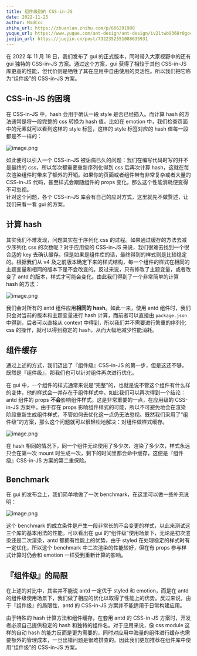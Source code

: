 ```yaml
---
title: 组件级别的 CSS-in-JS
date: 2022-11-25
author: MadCcc
zhihu_url: https://zhuanlan.zhihu.com/p/606291980
yuque_url: https://www.yuque.com/ant-design/ant-design/iv21twb9368r0goc
juejin_url: https://juejin.cn/post/7322352551088635931
---
```


在 2022 年 11 月 18 日，我们发布了 gui 的正式版本，同时带入大家视野中的还有 gui 独特的 CSS-in-JS 方案。通过这个方案，gui 获得了相较于其他 CSS-in-JS 库更高的性能，但代价则是牺牲了其在应用中自由使用的灵活性。所以我们把它称为“组件级”的 CSS-in-JS 方案。

## CSS-in-JS 的困境

在 CSS-in-JS 中，hash 会用于确认一段 style 是否已经插入。而计算 hash 的方法通常是将一段完整的 css 转换为 hash 值。比如在 emotion 中，我们检查页面中的元素就可以看到这样的 style 标签，这样的 style 标签对应的 hash 值每一段都是不一样的：

![image.png](https://mdn.alipayobjects.com/huamei_7uahnr/afts/img/A*X5tDQ5VIpcoAAAAAAAAAAAAADrJ8AQ/original)

如此便可以引入一个 CSS-in-JS 被诟病已久的问题：我们在编写代码时写的并不是最终的 css，所以每次都需要重新序列化得到 css 后再次计算 hash，这就在每次渲染组件时带来了额外的开销。如果你的页面或者组件带有非常复杂或者大量的 CSS-in-JS 代码，甚至样式会跟随组件的 props 变化，那么这个性能消耗便变得不可忽视。<br />针对这个问题，各个 CSS-in-JS 库会有自己的应对方式，这里就先不做赘述，让我们来看一看 gui 的方案。

## 计算 hash

其实我们不难发现，问题其实在于序列化 css 的过程。如果通过缓存的方法去减少序列化 css 的次数呢？对于应用级的 CSS-in-JS 来说，我们很难去找到一个很合适的 key 去确认缓存。但是如果是组件库的话，最终得到的样式则是比较稳定的。根据我们从 v4 及之前版本确定下来的样式结构，每一个组件的样式在相同的主题变量和相同的版本下是不会改变的。反过来说，只有修改了主题变量，或者改变了 antd 的版本，样式才可能会变化。由此我们得到了一个非常简单的计算 hash 的方法：

![image.png](https://mdn.alipayobjects.com/huamei_7uahnr/afts/img/A*XuVYRJ_27Q0AAAAAAAAAAAAADrJ8AQ/original)

我们会对所有的 antd 组件应用**相同的** **hash**。如此一来，使用 antd 组件时，我们只会对当前的版本和主题变量进行 hash 计算，而前者可以直接由 `package.json`中得到，后者可以直接从 context 中得到，所以我们并不需要进行繁重的序列化 css 的操作，就可以得到稳定的 hash，从而大幅地减少性能消耗。

## 组件缓存

通过上述的方式，我们迈出了『组件级』CSS-in-JS 的第一步，但是这还不够。既然是『组件级』，那我们也可以针对组件再次进行优化。

在 gui 中，一个组件的样式通常来说是“完整”的，也就是说不管这个组件有什么样的变体，他的样式会一并存在于组件样式中。如此我们可以再次得到一个结论：antd 组件的 props **不会**影响组件样式。这是非常重要的一点，在应用级的 CSS-in-JS 方案中，由于存在 props 影响组件样式的可能，所以不可避免地会在渲染阶段重新生成组件样式，不管如何去优化这一点仍无法忽视。既然我们采用了“组件级”的方案，那么这个问题就可以很轻松地解决：对组件做样式缓存。

![image.png](https://mdn.alipayobjects.com/huamei_7uahnr/afts/img/A*yZMNSYVtxnAAAAAAAAAAAAAADrJ8AQ/original)

在 hash 相同的情况下，同一个组件无论使用了多少次、渲染了多少次，样式永远只会在第一次 mount 时生成一次，剩下的时间里都会命中缓存，这便是『组件级』CSS-in-JS 方案的第二重保险。

## Benchmark

在 gui 的发布会上，我们简单地做了一次 benchmark，在这里可以做一些补充说明：

![image.png](https://mdn.alipayobjects.com/huamei_7uahnr/afts/img/A*upmYSqZ5FwsAAAAAAAAAAAAADrJ8AQ/original)

这个 benchmark 的成立条件是产生一段非常长的不会变更的样式，以此来测试这三个库的基本用法的性能。可以看出在 gui 的“组件级”使用场景下，无论是初次渲染还是二次渲染，antd 都拥有性能上的优势。由于 styled 在处理稳定的样式时有一定优化，所以这个 benchmark 中二次渲染的性能较好，但在有 props 参与样式计算时仍会和 emotion 一样受到重新计算的影响。

## 『组件级』的局限

在上述的对比中，其实并不能说 antd 一定优于 styled 和 emotion，而是在 antd 的组件级使用场景下，我们做了相应的优化以取得了性能上的优势。反过来说，由于『组件级』的局限性，antd 的 CSS-in-JS 方案并不能适用于日常构建应用。

由于特殊的 hash 计算方法和组件缓存，在套用 antd 的 CSS-in-JS 方案时，开发者必须自己提供稳定的 hash 和独特的组件名。对于应用来说，像 css module 这样的自动 hash 的能力反而是更为需要的，同时对应用中海量的组件进行缓存也需要额外的管理成本，一旦出错问题是很难排查的。因此我们更加推荐在组件库中使用“组件级”的 CSS-in-JS 方案。
